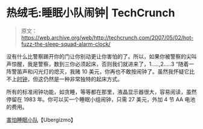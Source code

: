 # 热绒毛:睡眠小队闹钟| TechCrunch

> 原文：<https://web.archive.org/web/http://techcrunch.com/2007/05/02/hot-fuzz-the-sleep-squad-alarm-clock/>

没有什么比警察踢开你的门让你别动更让你害怕的了。所以，如果你被警察的尖叫声惊醒，我是警察，数到三你必须起床，否则我们就进来了，1…..,2…..3 “随着一阵警笛声和闪光灯的熄灭，我赌 10 美元，你再也不敢按闹钟了。虽然我怀疑它比不上[时钟](https://web.archive.org/web/20150928182754/http://www.crunchgear.com/?s=clocky)，但这仍然是一种非常独特的起床方式。

所有的标准闹钟功能，如贪睡，等等都在那里，液晶显示器很大，容易阅读，虽然停留在 1983 年。你可以买一个睡眠小组闹钟，只需 27 美元，外加 4 节 AA 电池的费用。

[害怕睡眠小队](https://web.archive.org/web/20150928182754/http://www.ubergizmo.com/15/archives/2007/05/be_afraid_of_the_sleep_squad.html)【Ubergizmo】